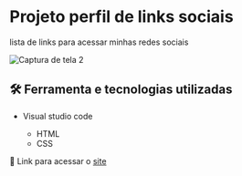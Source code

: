 # Projeto perfil de links sociais

lista de links para acessar minhas redes sociais

![Captura de tela 2](https://github.com/JoaoVitor2004/perfil-de-links/assets/143558833/1044e7dd-29ee-4316-b542-1c639dedcc52)

## 🛠 Ferramenta e tecnologias utilizadas

- Visual studio code
  
  - HTML
  - CSS

<p>🔗 Link para acessar o <a href="https://joaovitor2004.github.io/perfil-de-links/">site</a></p>
